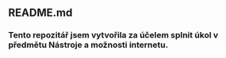 ## README.md

### Tento repozitář jsem vytvořila za účelem splnit úkol v předmětu Nástroje a možnosti internetu. 
